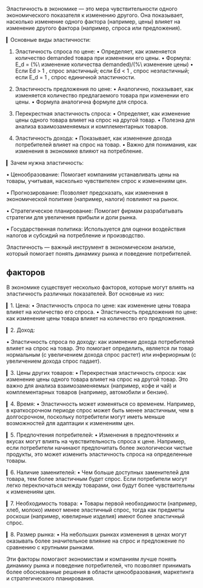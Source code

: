 Эластичность в экономике — это мера чувствительности одного экономического показателя к изменению другого. Она показывает, насколько изменение одного фактора (например, цены) влияет на изменение другого фактора (например, спроса или предложения).

▎Основные виды эластичности:

1. Эластичность спроса по цене:
   • Определяет, как изменяется количество demanded товара при изменении его цены.
   • Формула:  E_d = (%\ изменение количества demanded)/(%\ изменение цены) 
   • Если  Ed > 1 , спрос эластичный; если  Ed < 1 , спрос неэластичный; если  E_d = 1 , спрос единичной эластичности.

2. Эластичность предложения по цене:
   • Аналогично, показывает, как изменяется количество предлагаемого товара при изменении его цены.
   • Формула аналогична формуле для спроса.

3. Перекрестная эластичность спроса:
   • Определяет, как изменение цены одного товара влияет на спрос на другой товар.
   • Полезна для анализа взаимозаменяемых и комплементарных товаров.

4. Эластичность дохода:
   • Показывает, как изменение дохода потребителей влияет на спрос на товар.
   • Важно для понимания, как изменения в экономике влияют на потребление.

▎Зачем нужна эластичность:

• Ценообразование: Помогает компаниям устанавливать цены на товары, учитывая, насколько чувствителен спрос к изменениям цен.

• Прогнозирование: Позволяет предсказать, как изменения в экономической политике (например, налоги) повлияют на рынок.

• Стратегическое планирование: Помогает фирмам разрабатывать стратегии для увеличения прибыли и доли рынка.

• Государственная политика: Используется для оценки воздействия налогов и субсидий на потребление и производство.

Эластичность — важный инструмент в экономическом анализе, который помогает понять динамику рынка и поведение потребителей.

## факторов
В экономике существует несколько факторов, которые могут влиять на эластичность различных показателей. Вот основные из них:

▎1. Цена:
   • Эластичность спроса по цене: как изменение цены товара влияет на количество его спроса.
   • Эластичность предложения по цене: как изменение цены товара влияет на количество его предложения.

▎2. Доход:

   • Эластичность спроса по доходу: как изменение дохода потребителей влияет на спрос на товар. Это помогает определить, является ли товар нормальным (с увеличением дохода спрос растет) или инфериорным (с увеличением дохода спрос падает).

▎3. Цены других товаров:
   • Перекрестная эластичность спроса: как изменение цены одного товара влияет на спрос на другой товар. Это важно для анализа взаимозаменяемых (например, кофе и чай) и комплементарных товаров (например, автомобили и бензин).

▎4. Время:
   • Эластичность может изменяться со временем. Например, в краткосрочном периоде спрос может быть менее эластичным, чем в долгосрочном, поскольку потребители могут иметь меньше возможностей для адаптации к изменениям цен.

▎5. Предпочтения потребителей:
   • Изменения в предпочтениях и вкусах могут влиять на чувствительность спроса к цене. Например, если потребители начинают предпочитать более экологически чистые продукты, это может изменить эластичность спроса на определенные товары.

▎6. Наличие заменителей:
   • Чем больше доступных заменителей для товара, тем более эластичным будет спрос. Если потребители могут легко переключаться между товарами, они будут более чувствительны к изменениям цен.

▎7. Необходимость товара:
   • Товары первой необходимости (например, хлеб, молоко) имеют менее эластичный спрос, тогда как предметы роскоши (например, ювелирные изделия) имеют более эластичный спрос.

▎8. Размер рынка:
   • На небольших рынках изменения в ценах могут оказывать более значительное влияние на спрос и предложение по сравнению с крупными рынками.

Эти факторы помогают экономистам и компаниям лучше понять динамику рынка и поведение потребителей, что позволяет принимать более обоснованные решения в области ценообразования, маркетинга и стратегического планирования.